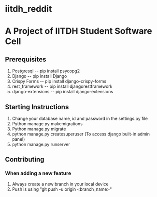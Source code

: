 # iitdh_reddit

# A Project of IITDH Student Software Cell

## Prerequisites

1. Postgresql -- pip install psycopg2
2. Django -- pip install Django
3. Crispy Forms -- pip install django-crispy-forms
4. rest_framework -- pip install djangorestframework
5. django-extensions -- pip install django-extensions

## Starting Instructions

1. Change your database name, id and password in the settings.py file
2. Python manage.py makemigrations
3. Python manage.py migrate
4. python manage.py createsuperuser (To access django built-in admin panel)
5. python manage.py runserver

## Contributing

### When adding a new feature

1. Always create a new branch in your local device
2. Push is using "git push -u origin <branch_name>"
